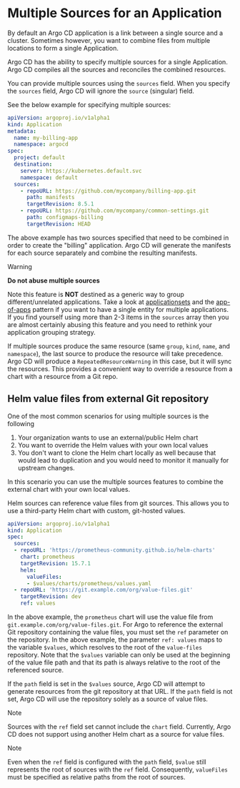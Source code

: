 # Multiple Sources for an Application

By default an Argo CD application is a link between a single source and a cluster. Sometimes however, you want to combine
files from multiple locations to form a single Application.

Argo CD has the ability to specify multiple sources for a single Application. Argo CD compiles all the sources
and reconciles the combined resources.

You can provide multiple sources using the `sources` field. When you specify the `sources` field, Argo CD will ignore 
the `source` (singular) field.

See the below example for specifying multiple sources:

```yaml
apiVersion: argoproj.io/v1alpha1
kind: Application
metadata:
  name: my-billing-app
  namespace: argocd
spec:
  project: default
  destination:
    server: https://kubernetes.default.svc
    namespace: default
  sources:
    - repoURL: https://github.com/mycompany/billing-app.git
      path: manifests
      targetRevision: 8.5.1
    - repoURL: https://github.com/mycompany/common-settings.git
      path: configmaps-billing
      targetRevision: HEAD
```

The above example has two sources specified that need to be combined in order to create the "billing" application. Argo CD will generate the manifests for each source separately and combine 
the resulting manifests.

> [!WARNING]
> **Do not abuse multiple sources**
>
> Note this feature is **NOT** destined as a generic way to group different/unrelated applications. Take a look at [applicationsets](../user-guide/application-set.md) and the [app-of-apps](../../operator-manual/cluster-bootstrapping/) pattern if you want to have a single entity for multiple applications. If you find yourself using more than 2-3 items in the `sources` array then you are almost certainly abusing this feature and you need to rethink your application grouping strategy.

If multiple sources produce the same resource (same `group`, `kind`, `name`, and `namespace`), the last source to 
produce the resource will take precedence. Argo CD will produce a `RepeatedResourceWarning` in this case, but it will 
sync the resources. This provides a convenient way to override a resource from a chart with a resource from a Git repo.

## Helm value files from external Git repository

One of the most common scenarios for using multiple sources is the following

1. Your organization wants to use an external/public Helm chart
1. You want to override the Helm values with your own local values
1. You don't want to clone the Helm chart locally as well because that would lead to duplication and you would need to monitor it manually for upstream changes.

In this scenario you can use the multiple sources features to combine the external chart with your own local values.

Helm sources can reference value files from git sources. This allows you to use a third-party Helm chart with custom,
git-hosted values.

```yaml
apiVersion: argoproj.io/v1alpha1
kind: Application
spec:
  sources:
  - repoURL: 'https://prometheus-community.github.io/helm-charts'
    chart: prometheus
    targetRevision: 15.7.1
    helm:
      valueFiles:
      - $values/charts/prometheus/values.yaml
  - repoURL: 'https://git.example.com/org/value-files.git'
    targetRevision: dev
    ref: values
```

In the above example, the `prometheus` chart will use the value file from `git.example.com/org/value-files.git`. 
For Argo to reference the external Git repository containing the value files, you must set the `ref` parameter on
the repository. In the above example, the parameter `ref: values` maps to the variable `$values`, which resolves
to the root of the `value-files` repository. 
Note that the `$values` variable can only be used at the beginning of the value file path and that its path is always relative to the root of the referenced source.

If the `path` field is set in the `$values` source, Argo CD will attempt to generate resources from the git repository
at that URL. If the `path` field is not set, Argo CD will use the repository solely as a source of value files.

> [!NOTE]
> Sources with the `ref` field set cannot include the `chart` field. Currently, Argo CD does not support using another Helm chart as a source for value files.

> [!NOTE]
> Even when the `ref` field is configured with the `path` field, `$value` still represents the root of sources with the `ref` field. Consequently, `valueFiles` must be specified as relative paths from the root of sources.
